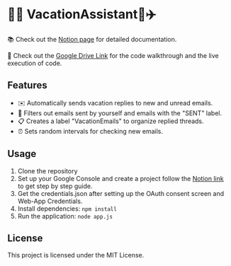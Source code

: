 # 👨‍💻 VacationAssistant🗽✈️

📚 Check out the [Notion page](https://lush-hydrangea-0fc.notion.site/Your-Personal-Email-Assistant-APp-78c1cea93c6a497fbcd1b8cab6ff77e9?pvs=4) for detailed documentation.

📂 Check out the [Google Drive Link](https://drive.google.com/drive/folders/1K4G35PYnA0puRUh_gOZwYp4hSLKzGGEH?usp=drive_link) for the code walkthrough and the live execution of code.

## Features

- ✉️ Automatically sends vacation replies to new and unread emails.
- 📨 Filters out emails sent by yourself and emails with the "SENT" label.
- 📋 Creates a label "VacationEmails" to organize replied threads.
- ⏰ Sets random intervals for checking new emails.

## Usage

1. Clone the repository
2. Set up your Google Console and create a project follow the [Notion link](https://www.notion.so/Your-Personal-Email-Assistant-APp-78c1cea93c6a497fbcd1b8cab6ff77e9?pvs=4#65fb19f675574f01b8cc4888bfdca925) to get step by step guide.
3. Get the credentials.json after setting up the OAuth consent screen and Web-App Credentials. 
4. Install dependencies: `npm install`
5. Run the application: `node app.js`

## License

This project is licensed under the MIT License.
